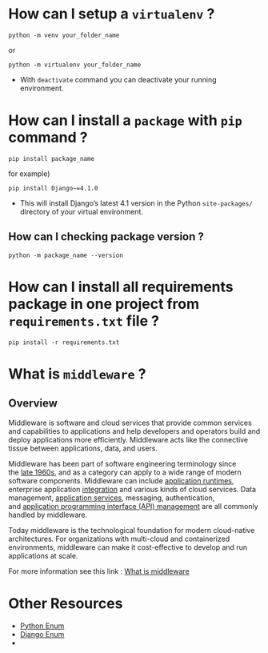 # How can I setup a `virtualenv` ?

```shell
python -m venv your_folder_name
```
or 
```shell
python -m virtualenv your_folder_name
```

- With `deactivate` command you can deactivate your running environment.

# How can I install a `package` with `pip` command ?

```shell
pip install package_name
```

for example)
```shell
pip install Django~=4.1.0
```

- This will install Django’s latest 4.1 version in the Python `site-packages/` directory of your virtual environment.
## How can I checking package version ?

```shell
python -m package_name --version
```

# How can I install all requirements package in one project from `requirements.txt` file ?

```shell
pip install -r requirements.txt
```

# What is `middleware` ?

## Overview

Middleware is software and cloud services that provide common services and capabilities to applications and help developers and operators build and deploy applications more efficiently. Middleware acts like the connective tissue between applications, data, and users.

Middleware has been part of software engineering terminology since the [late 1960s](http://homepages.cs.ncl.ac.uk/brian.randell/NATO/nato1968.PDF), and as a category can apply to a wide range of modern software components. Middleware can include [application runtimes](https://www.redhat.com/en/technologies/cloud-computing/openshift/application-runtimes), enterprise application [integration](https://www.redhat.com/en/topics/integration/what-is-integration) and various kinds of cloud services. Data management, [application services](https://www.redhat.com/en/products/application-foundations), messaging, authentication, and [application programming interface (API) management](https://www.redhat.com/en/topics/api/what-is-api-management) are all commonly handled by middleware.  
  
Today middleware is the technological foundation for modern cloud-native architectures. For organizations with multi-cloud and containerized environments, middleware can make it cost-effective to develop and run applications at scale.

For more information see this link : [What is middleware](https://www.redhat.com/en/topics/middleware/what-is-middleware)







# Other Resources 

- [Python Enum](https://docs.python.org/3/library/enum.html)
- [Django Enum](https://docs.djangoproject.com/en/4.2/ref/models/fields/#enumeration-types)
- 